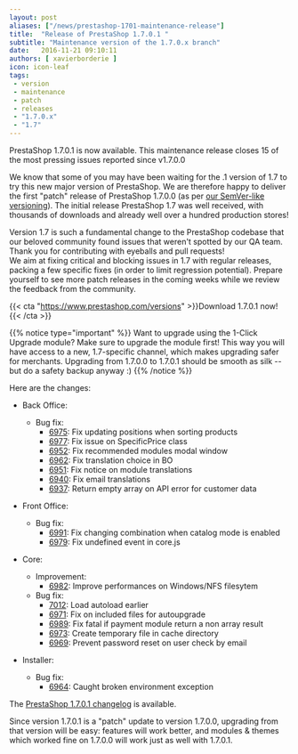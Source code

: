 ```yaml
---
layout: post
aliases: ["/news/prestashop-1701-maintenance-release"]
title:  "Release of PrestaShop 1.7.0.1 "
subtitle: "Maintenance version of the 1.7.0.x branch"
date:   2016-11-21 09:10:11
authors: [ xavierborderie ]
icon: icon-leaf
tags:
 - version
 - maintenance
 - patch
 - releases
 - "1.7.0.x"
 - "1.7"
---
```


PrestaShop 1.7.0.1 is now available. This maintenance release closes 15 of the most pressing issues reported since v1.7.0.0

We know that some of you may have been waiting for the .1 version of 1.7 to try this new major version of PrestaShop. We are therefore happy to deliver the first "patch" release of PrestaShop 1.7.0.0 (as per [our SemVer-like versioning](http://build.prestashop.com/news/a-more-semantic-versioning-scheme/)). The initial release PrestaShop 1.7 was well received, with thousands of downloads and already well over a hundred production stores!

Version 1.7 is such a fundamental change to the PrestaShop codebase that our beloved community found issues that weren't spotted by our QA team. Thank you for contributing with eyeballs and pull requests!  
We aim at fixing critical and blocking issues in 1.7 with regular releases, packing a few specific fixes (in order to limit regression potential). Prepare yourself to see more patch releases in the coming weeks while we review the feedback from the community.

{{< cta "https://www.prestashop.com/versions" >}}Download 1.7.0.1 now!{{< /cta >}}

{{% notice type="important" %}}
Want to upgrade using the 1-Click Upgrade module? Make sure to upgrade the module first! This way you will have access to a new, 1.7-specific channel, which makes upgrading safer for merchants. Upgrading from 1.7.0.0 to 1.7.0.1 should be smooth as silk -- but do a safety backup anyway :)
{{% /notice %}}

Here are the changes:

 - Back Office:
   - Bug fix:
     - [6975](https://github.com/PrestaShop/PrestaShop/pull/6975): Fix updating positions when sorting products
     - [6977](https://github.com/PrestaShop/PrestaShop/pull/6977): Fix issue on SpecificPrice class
     - [6952](https://github.com/PrestaShop/PrestaShop/pull/6952): Fix recommended modules modal window
     - [6962](https://github.com/PrestaShop/PrestaShop/pull/6962): Fix translation choice in BO
     - [6951](https://github.com/PrestaShop/PrestaShop/pull/6951): Fix notice on module translations
     - [6940](https://github.com/PrestaShop/PrestaShop/pull/6940): Fix email translations
     - [6937](https://github.com/PrestaShop/PrestaShop/pull/6937): Return empty array on API error for customer data

 - Front Office:
   - Bug fix:
     - [6991](https://github.com/PrestaShop/PrestaShop/pull/6991): Fix changing combination when catalog mode is enabled
     - [6979](https://github.com/PrestaShop/PrestaShop/pull/6979): Fix undefined event in core.js

 - Core:
   - Improvement:
     - [6982](https://github.com/PrestaShop/PrestaShop/pull/6982): Improve performances on Windows/NFS filesytem
   - Bug fix:
     - [7012](https://github.com/PrestaShop/PrestaShop/pull/7012): Load autoload earlier
     - [6971](https://github.com/PrestaShop/PrestaShop/pull/6971): Fix on included files for autoupgrade
     - [6989](https://github.com/PrestaShop/PrestaShop/pull/6989): Fix fatal if payment module return a non array result
     - [6973](https://github.com/PrestaShop/PrestaShop/pull/6973): Create temporary file in cache directory
     - [6969](https://github.com/PrestaShop/PrestaShop/pull/6969): Prevent password reset on user check by email
     
 - Installer:
   - Bug fix:
     - [6964](https://github.com/PrestaShop/PrestaShop/pull/6964): Caught broken environment exception

The [PrestaShop 1.7.0.1 changelog](https://www.prestashop.com/en/developers-versions/changelog/1.7.0.1-stable) is available.

Since version 1.7.0.1 is a "patch" update to version 1.7.0.0, upgrading from that version will be easy: features will work better, and modules & themes which worked fine on 1.7.0.0 will work just as well with 1.7.0.1.
